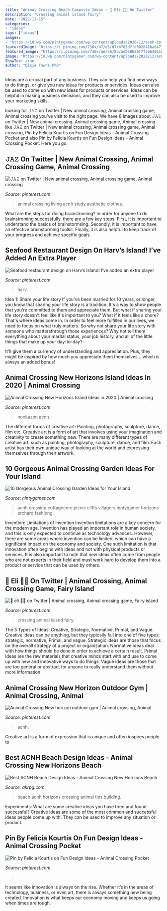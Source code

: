 ```yaml
---
title: "Animal Crossing Beach Campsite Ideas ~ 🎀 Eli 🌿🌱 On Twitter"
description: "Crossing animal island fairy"
date: "2022-11-15"
categories:
- "ideas"
tags: ["ideas"]
images:
- "https://i0.wp.com/nintygamer.com/wp-content/uploads/2020/12/acnh-cottagecore-garden-3.jpg?fit=700%2C394&amp;ssl=1"
featuredImage: "https://i.pinimg.com/736x/b7/d5/d7/b7d5d7fa502842ba04778688237f9c55.jpg"
featured_image: "https://i.pinimg.com/736x/ae/b6/8b/aeb68b89f7f3b640510e3ddfd75cc4f8.jpg"
image: "https://i0.wp.com/nintygamer.com/wp-content/uploads/2020/12/acnh-cottagecore-garden-3.jpg?fit=700%2C394&amp;ssl=1"
ShowToc: true
author: "Dixie Towne PhD"
---
```



Ideas are a crucial part of any business. They can help you find new ways to do things, or give you new ideas for products or services. Ideas can also be used to come up with new ideas for products or services. Ideas can be helpful in making business decisions, and they can also be used to improve your marketing skills.

	

		
looking for 𝙹𝙰𝚉 on Twitter | New animal crossing, Animal crossing game, Animal crossing you've visit to the right page. We have 8 Images about 𝙹𝙰𝚉 on Twitter | New animal crossing, Animal crossing game, Animal crossing like 𝙹𝙰𝚉 on Twitter | New animal crossing, Animal crossing game, Animal crossing, Pin by Felicia Kourtis on Fun Design Ideas - Animal Crossing Pocket and also Pin by Felicia Kourtis on Fun Design Ideas - Animal Crossing Pocket. Here you go:
		
    
## 𝙹𝙰𝚉 On Twitter | New Animal Crossing, Animal Crossing Game, Animal Crossing

<img loading=lazy src="https://i.pinimg.com/originals/89/ff/bd/89ffbdeac8b9ba3046355989c7548b57.png" onerror="this.onerror=null;this.src='https://tse2.mm.bing.net/th?id=OIP.VdWac3di-4AMsSeFyV087wHaEK&amp;pid=15.1';" alt="𝙹𝙰𝚉 on Twitter | New animal crossing, Animal crossing game, Animal crossing">

_Source: pinterest.com_

>animal crossing living acnh study aesthetic clothes. 

	

What are the steps for doing brainstroming?
In order for anyone to do brainstroming successfully, there are a few key steps. First, it is important to understand the basics of brainstormsing. Secondly, it is important to have an effective brainstorming toolkit. Finally, it is also helpful to keep track of your progress and achieve specific goals.

    
## Seafood Restaurant Design On Harv’s Island! I’ve Added An Extra Player

<img loading=lazy src="https://i.pinimg.com/736x/a7/3b/22/a73b22a31f55068287f2d04ef3d421fc.jpg" onerror="this.onerror=null;this.src='https://tse3.mm.bing.net/th?id=OIP.umHKtNr7uCyVJkE7ejhMVwHaEK&amp;pid=15.1';" alt="Seafood restaurant design on Harv’s Island! I’ve added an extra player">

_Source: pinterest.com_

>harv. 

	

Idea 1: Share your life story
If you've been married for 10 years, or longer, you know that sharing your life story is a tradition. It's a way to show people that you're committed to them and appreciate them. But what if sharing your life story doesn't feel like it's important to you? What if it feels like a chore?
That's where ideas come in. In order to feel more fulfilled in our lives, we need to focus on what truly matters. So why not share your life story with someone who mattersthrough those experiences? Why not tell them everything about your marital status, your job history, and all of the little things that make up your day-to-day?

It'll give them a currency of understanding and appreciation. Plus, they might be inspired by how much you appreciate them themselves... which is always an added bonus!

    
## Animal Crossing New Horizons Island Ideas In 2020 | Animal Crossing

<img loading=lazy src="https://i.pinimg.com/736x/b7/d5/d7/b7d5d7fa502842ba04778688237f9c55.jpg" onerror="this.onerror=null;this.src='https://tse3.mm.bing.net/th?id=OIP.ZYtQdYQQXSVbOxhstPp_4AHaEK&amp;pid=15.1';" alt="Animal Crossing New Horizons Island Ideas in 2020 | Animal crossing">

_Source: pinterest.com_

>nookazon acnh. 

	

The different forms of creative art: Painting, photography, sculpture, dance, film etc.
Creative art is a form of art that involves using your imagination and creativity to create something new. There are many different types of creative art, such as painting, photography, sculpture, dance, and film. Each artist has their own unique way of looking at the world and expressing themselves through their artwork.

    
## 10 Gorgeous Animal Crossing Garden Ideas For Your Island

<img loading=lazy src="https://i0.wp.com/nintygamer.com/wp-content/uploads/2020/12/acnh-cottagecore-garden-3.jpg?fit=700%2C394&amp;ssl=1" onerror="this.onerror=null;this.src='https://tse2.mm.bing.net/th?id=OIP.ArVWxTWzx7M_zuJ77GW-PAHaEK&amp;pid=15.1';" alt="10 Gorgeous Animal Crossing Garden Ideas for Your Island">

_Source: nintygamer.com_

>acnh crossing cottagecore picnic cliffs villagers nintygamer horizons orchard fashiong. 

	

Invention: Limitations of invention
Invention limitations are a key concern for the modern age. Invention has played an important role in human society, and this is only expected to continue as technology advances. However, there are some areas where invention can be limited, which can have a significant impact on the economy and society. One such limitation is that innovation often begins with ideas and not with physical products or services. It is also important to note that new ideas often come from people who are not experts in their field and must work hard to develop them into a product or service that can be used by others.

    
## 🎀 Eli 🌿🌱 On Twitter | Animal Crossing, Animal Crossing Game, Fairy Island

<img loading=lazy src="https://i.pinimg.com/736x/ae/b6/8b/aeb68b89f7f3b640510e3ddfd75cc4f8.jpg" onerror="this.onerror=null;this.src='https://tse2.mm.bing.net/th?id=OIP.e-jS014BtNvao65KeiyVeQHaEK&amp;pid=15.1';" alt="🎀 eli 🌿🌱 on Twitter | Animal crossing, Animal crossing game, Fairy island">

_Source: pinterest.com_

>crossing animal island fairy. 

	

The 5 Types of Ideas: Creative, Strategic, Normative, Primal, and Vague.
Creative ideas can be anything, but they typically fall into one of five types: strategic, normative, Primal, and vague. 
Strategic ideas are those that focus on the overall strategy of a project or organization. Normative ideas deal with how things should be done in order to achieve a certain result. Primal ideas are the raw materials that creative minds start with and use to come up with new and innovative ways to do things. Vague ideas are those that are too general or abstract for anyone to really understand them without more information.

    
## Animal Crossing New Horizon Outdoor Gym | Animal Crossing, Animal

<img loading=lazy src="https://i.pinimg.com/736x/fc/88/6e/fc886e619ccb491b675d047dcba5b085.jpg" onerror="this.onerror=null;this.src='https://tse3.mm.bing.net/th?id=OIP.mx0OpxQzdLc-eK681e0qiQHaEK&amp;pid=15.1';" alt="Animal Crossing New horizon outdoor gym | Animal crossing, Animal">

_Source: pinterest.com_

>acnh. 

	

Creative art is a form of expression that is unique and often inspires people to

    
## Best ACNH Beach Design Ideas - Animal Crossing New Horizons Beach

<img loading=lazy src="https://www.akrpg.com/upload/20200812/6373282917632877348190695.png" onerror="this.onerror=null;this.src='https://tse1.mm.bing.net/th?id=OIP.ig1uJ2GKtUEEO01MMI0JyAHaEq&amp;pid=15.1';" alt="Best ACNH Beach Design Ideas - Animal Crossing New Horizons Beach">

_Source: akrpg.com_

>beach acnh horizons crossing animal tips building. 

	

Experiments: What are some creative ideas you have tried and found successful?
Creative ideas are some of the most common and successful ideas people come up with. They can be used to improve any situation or product.

    
## Pin By Felicia Kourtis On Fun Design Ideas - Animal Crossing Pocket

<img loading=lazy src="https://i.pinimg.com/originals/eb/54/29/eb54299fc0b10f108467619ffc86c92e.jpg" onerror="this.onerror=null;this.src='https://tse4.mm.bing.net/th?id=OIP.x2h_jTs-h5gMdKQsTVWKggHaNK&amp;pid=15.1';" alt="Pin by Felicia Kourtis on Fun Design Ideas - Animal Crossing Pocket">

_Source: pinterest.com_

>. 

	

It seems like innovation is always on the rise. Whether it’s in the areas of technology, business, or even art, there is always something new being created. Innovation is what keeps our economy moving and keeps us going when times are tough.

